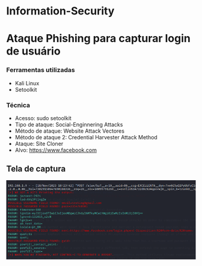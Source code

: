 # Information-Security
# Ataque Phishing para capturar login de usuário

### Ferramentas utilizadas

- Kali  Linux
- Setoolkit

### Técnica

- Acesso: sudo setoolkit
- Tipo de ataque: Social-Enginnering Attacks
- Método de ataque: Website Attack Vectores
- Método de ataque 2: Credential Harvester Attack Method
- Ataque: Site Cloner
- Alvo: https://www.facebook.com
## Tela de captura
<img src= "test_facebook.png">
